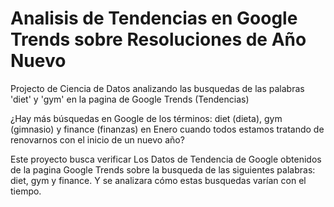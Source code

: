 # Analisis de Tendencias en Google Trends sobre Resoluciones de Año Nuevo
Projecto de Ciencia de Datos analizando las busquedas de las palabras 'diet' y 'gym' en la pagina de Google Trends (Tendencias)

¿Hay más búsquedas en Google de los términos: diet (dieta), gym (gimnasio) y finance (finanzas) en Enero cuando todos estamos tratando de renovarnos con el inicio de un nuevo año?

Este proyecto busca verificar Los Datos de Tendencia de Google obtenidos de la pagina Google Trends sobre la busqueda de las siguientes palabras: diet, gym y finance. Y se analizara cómo estas busquedas varían con el tiempo.
